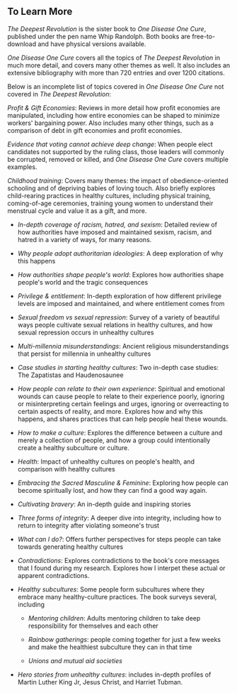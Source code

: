 ## To Learn More

_The Deepest Revolution_ is the sister book to _One Disease One Cure_, published under the pen name Whip Randolph. Both books are free-to-download and have physical versions available.

_One Disease One Cure_ covers all the topics of _The Deepest Revolution_ in much more detail, and covers many other themes as well. It also includes an extensive bibliography with more than 720 entries and over 1200 citations.

Below is an incomplete list of topics covered in _One Disease One Cure_ not covered in _The Deepest Revolution_:

_Profit & Gift Economies_: Reviews in more detail how profit economies are manipulated, including how entire economies can be shaped to minimize workers' bargaining power. Also includes many other things, such as a comparison of debt in gift economies and profit economies.

_Evidence that voting cannot achieve deep change_: When people elect candidates not supported by the ruling class, those leaders will commonly be corrupted, removed or killed, and _One Disease One Cure_ covers multiple examples. 

_Childhood training_: Covers many themes: the impact of obedience-oriented schooling and of depriving babies of loving touch. Also briefly explores child-rearing practices in healthy cultures, including physical training, coming-of-age ceremonies, training young women to understand their menstrual cycle and value it as a gift, and more.

* _In-depth coverage of racism, hatred, and sexism_: Detailed review of how authorities have imposed and maintained sexism, racism, and hatred in a variety of ways, for many reasons.

* _Why people adopt authoritarian ideologies_: A deep exploration of why this happens

* _How authorities shape people's world_: Explores how authorities shape people's world and the tragic consequences

* _Privilege & entitlement_: In-depth exploration of how different privilege levels are imposed and maintained, and where entitlement comes from

* _Sexual freedom vs sexual repression_: Survey of a variety of beautiful ways people cultivate sexual relations in healthy cultures, and how sexual repression occurs in unhealthy cultures

* _Multi-millennia misunderstandings_: Ancient religious misunderstandings that persist for millennia in unhealthy cultures

* _Case studies in starting healthy cultures_: Two in-depth case studies: The Zapatistas and Haudenosaunee

* _How people can relate to their own experience_: Spiritual and emotional wounds can cause people to relate to their experience poorly, ignoring or misinterpreting certain feelings and urges, ignoring or overreacting to certain aspects of reality, and more. Explores how and why this happens, and shares practices that can help people heal these wounds.

* _How to make a culture_: Explores the difference between a culture and merely a collection of people, and how a group could intentionally create a healthy subculture or culture.

* _Health_: Impact of unhealthy cultures on people's health, and comparison with healthy cultures

* _Embracing the Sacred Masculine & Feminine_: Exploring how people can become spiritually lost, and how they can find a good way again.

* _Cultivating bravery_: An in-depth guide and inspiring stories

* _Three forms of integrity_: A deeper dive into integrity, including how to return to integrity after violating someone's trust

* _What can I do?_: Offers further perspectives for steps people can take towards generating healthy cultures

* _Contradictions_: Explores contradictions to the book's core messages that I found during my research. Explores how I interpet these actual or apparent contradictions.

* _Healthy subcultures_: Some people form subcultures where they embrace many healthy-culture practices. The book surveys several, including

    * _Mentoring children_: Adults mentoring children to take deep responsibility for themselves and each other

    * _Rainbow gatherings_: people coming together for just a few weeks and make the healthiest subculture they can in that time

    * _Unions and mutual aid societies_

* _Hero stories from unhealthy cultures_: includes in-depth profiles of Martin Luther King Jr, Jesus Christ, and Harriet Tubman.

<div style="break-after:page"></div>